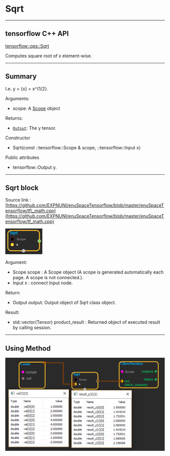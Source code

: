 # Sqrt

---

## tensorflow C++ API

[tensorflow::ops::Sqrt](https://www.tensorflow.org/api_docs/cc/class/tensorflow/ops/sqrt)

Computes square root of x element-wise.

---

## Summary

I.e. y = {x} = x^{1/2}.

Arguments:

* scope: A [Scope](https://www.tensorflow.org/api_docs/cc/class/tensorflow/scope.html#classtensorflow_1_1_scope) object

Returns:

* [`Output`](https://www.tensorflow.org/api_docs/cc/class/tensorflow/output.html#classtensorflow_1_1_output): The y tensor.

Constructor

* Sqrt\(const ::tensorflow::Scope & scope, ::tensorflow::Input x\) 

Public attributes

* tensorflow::Output y.

---

## Sqrt block

Source link : [https://github.com/EXPNUNI/enuSpaceTensorflow/blob/master/enuSpaceTensorflow/tf\_math.cpp](https://github.com/EXPNUNI/enuSpaceTensorflow/blob/master/enuSpaceTensorflow/tf_math.cpp)

![](/assets/math_Sqrt_Symbol.png)

Argument:

* Scope scope : A Scope object \(A scope is generated automatically each page. A scope is not connected.\).
* Input x : connect  Input node.

Return:

* Output output: Output object of Sqrt class object.

Result:

* std::vector\(Tensor\) product\_result : Returned object of executed result by calling session.

---

## Using Method

![](/assets/math_Sqrt_Method.png)

